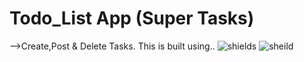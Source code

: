  # Todo_List App (Super Tasks)
-->Create,Post & Delete Tasks.
This is built using..
![shields](https://img.shields.io/badge/HTML5-E34F26?style=for-the-badge&logo=html5&logoColor=white)
 ![sheild](https://www.google.com/url?sa=i&url=https%3A%2F%2Fwww.pngwing.com%2Fen%2Ffree-png-aygwc&psig=AOvVaw0cHJ1HUsVNoBr6GybJPYoc&ust=1719643234773000&source=images&cd=vfe&opi=89978449&ved=0CBEQjRxqFwoTCLCzjI7Y_YYDFQAAAAAdAAAAABAD)
